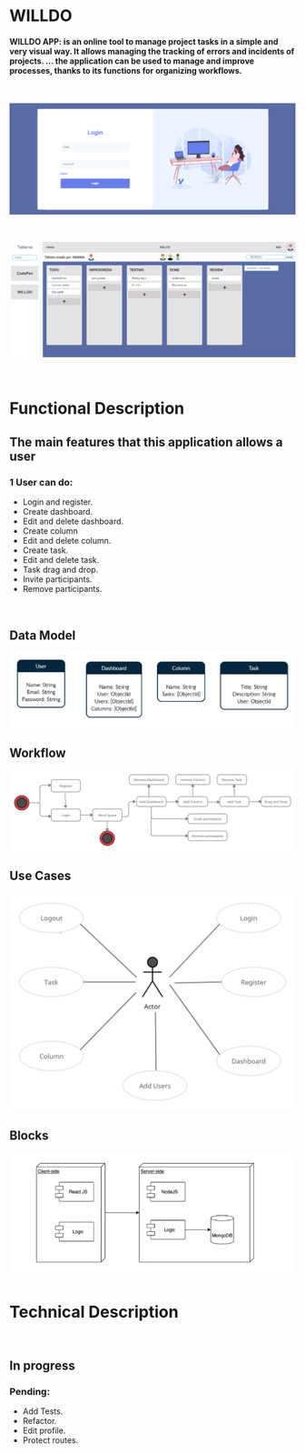 
# WILLDO

#### WILLDO APP: is an online tool to manage project tasks in a simple and very visual way. It allows managing the tracking of errors and incidents of projects. ... the application can be used to manage and improve processes, thanks to its functions for organizing workflows.

<br/>

![Test Image 3](img/login.png) 

<br/>

![Test Image 3](img/dash.png)

<br/>

# Functional Description

## The main features that this application allows a user

### 1 User can do:

* Login and register.
* Create dashboard.
* Edit and delete dashboard.
* Create column
* Edit and delete column.
* Create task.
* Edit and delete task.
* Task drag and drop.
* Invite participants.
* Remove participants.

<br/>

## Data Model

![Test Image 3](img/datamodel.png)

## Workflow

![Test Image 3](img/workflow.png)

## Use Cases

![Test Image 3](img/usecases.png)


## Blocks

![Test Image 3](img/Blocks.png)

# Technical Description
<br/>

## In progress

### Pending:

* Add Tests.
* Refactor.
* Edit profile.
* Protect routes.


